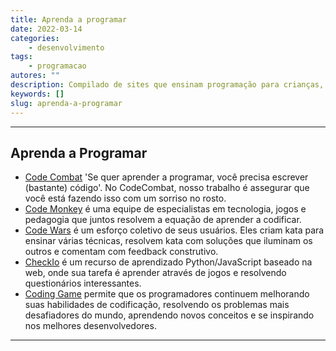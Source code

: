```yaml
---
title: Aprenda a programar
date: 2022-03-14
categories:
    - desenvolvimento
tags:
    - programacao
autores: ""
description: Compilado de sites que ensinam programação para crianças, jovens e adultos.
keywords: []
slug: aprenda-a-programar
---
```


---

## Aprenda a Programar

- [Code Combat](https://codecombat.com/) 'Se quer aprender a programar, você precisa escrever (bastante) código'.
No CodeCombat, nosso trabalho é assegurar que você está fazendo isso com um sorriso no rosto.
- [Code Monkey](https://www.codemonkey.com/) é uma equipe de especialistas em tecnologia, jogos e pedagogia que juntos resolvem a equação de aprender a codificar.
- [Code Wars](https://www.codewars.com/) é um esforço coletivo de seus usuários. Eles criam kata para ensinar várias técnicas, resolvem kata com soluções que iluminam os outros e comentam com feedback construtivo.
- [CheckIo](https://checkio.org/) é um recurso de aprendizado Python/JavaScript baseado na web, onde sua tarefa é aprender através de jogos e resolvendo questionários interessantes.
- [Coding Game](https://www.codingame.com/) permite que os programadores continuem melhorando suas habilidades de codificação, resolvendo os problemas mais desafiadores do mundo, aprendendo novos conceitos e se inspirando nos melhores desenvolvedores.

---
